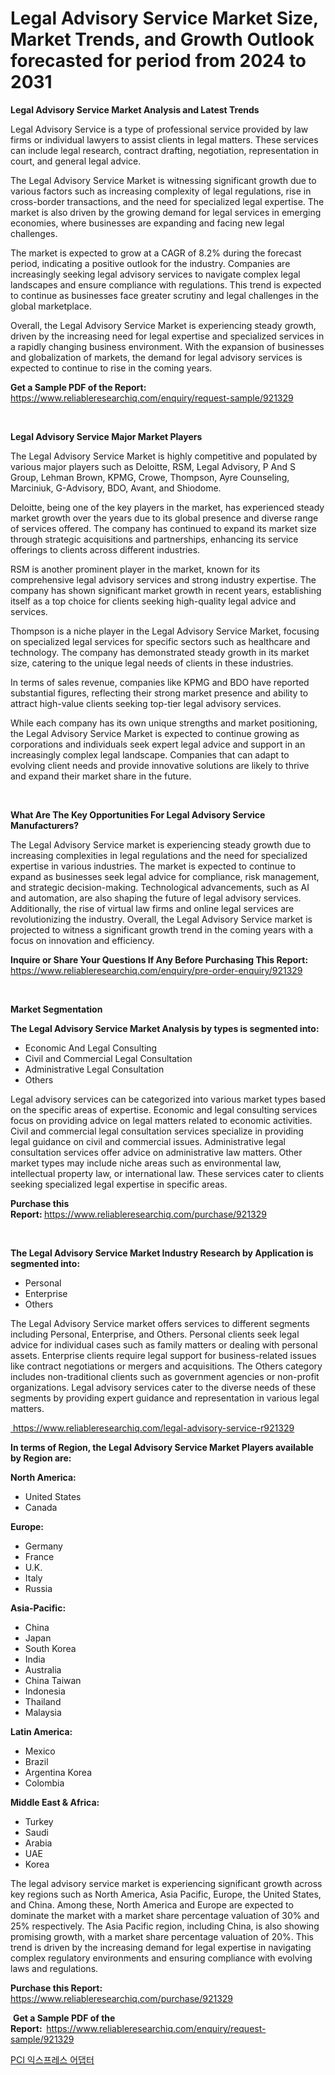 <p><h1>Legal Advisory Service Market Size, Market Trends, and Growth Outlook forecasted for period from 2024 to 2031</h1></p><p><strong>Legal Advisory Service Market Analysis and Latest Trends</strong></p>
<p><p>Legal Advisory Service is a type of professional service provided by law firms or individual lawyers to assist clients in legal matters. These services can include legal research, contract drafting, negotiation, representation in court, and general legal advice.</p><p>The Legal Advisory Service Market is witnessing significant growth due to various factors such as increasing complexity of legal regulations, rise in cross-border transactions, and the need for specialized legal expertise. The market is also driven by the growing demand for legal services in emerging economies, where businesses are expanding and facing new legal challenges.</p><p>The market is expected to grow at a CAGR of 8.2% during the forecast period, indicating a positive outlook for the industry. Companies are increasingly seeking legal advisory services to navigate complex legal landscapes and ensure compliance with regulations. This trend is expected to continue as businesses face greater scrutiny and legal challenges in the global marketplace.</p><p>Overall, the Legal Advisory Service Market is experiencing steady growth, driven by the increasing need for legal expertise and specialized services in a rapidly changing business environment. With the expansion of businesses and globalization of markets, the demand for legal advisory services is expected to continue to rise in the coming years.</p></p>
<p><strong>Get a Sample PDF of the Report:&nbsp;</strong> <a href="https://www.reliableresearchiq.com/enquiry/request-sample/921329">https://www.reliableresearchiq.com/enquiry/request-sample/921329</a></p>
<p>&nbsp;</p>
<p><strong>Legal Advisory Service Major Market Players</strong></p>
<p><p>The Legal Advisory Service Market is highly competitive and populated by various major players such as Deloitte, RSM, Legal Advisory, P And S Group, Lehman Brown, KPMG, Crowe, Thompson, Ayre Counseling, Marciniuk, G-Advisory, BDO, Avant, and Shiodome. </p><p>Deloitte, being one of the key players in the market, has experienced steady market growth over the years due to its global presence and diverse range of services offered. The company has continued to expand its market size through strategic acquisitions and partnerships, enhancing its service offerings to clients across different industries.</p><p>RSM is another prominent player in the market, known for its comprehensive legal advisory services and strong industry expertise. The company has shown significant market growth in recent years, establishing itself as a top choice for clients seeking high-quality legal advice and services.</p><p>Thompson is a niche player in the Legal Advisory Service Market, focusing on specialized legal services for specific sectors such as healthcare and technology. The company has demonstrated steady growth in its market size, catering to the unique legal needs of clients in these industries.</p><p>In terms of sales revenue, companies like KPMG and BDO have reported substantial figures, reflecting their strong market presence and ability to attract high-value clients seeking top-tier legal advisory services.</p><p>While each company has its own unique strengths and market positioning, the Legal Advisory Service Market is expected to continue growing as corporations and individuals seek expert legal advice and support in an increasingly complex legal landscape. Companies that can adapt to evolving client needs and provide innovative solutions are likely to thrive and expand their market share in the future.</p></p>
<p>&nbsp;</p>
<p><strong>What Are The Key Opportunities For Legal Advisory Service Manufacturers?</strong></p>
<p><p>The Legal Advisory Service market is experiencing steady growth due to increasing complexities in legal regulations and the need for specialized expertise in various industries. The market is expected to continue to expand as businesses seek legal advice for compliance, risk management, and strategic decision-making. Technological advancements, such as AI and automation, are also shaping the future of legal advisory services. Additionally, the rise of virtual law firms and online legal services are revolutionizing the industry. Overall, the Legal Advisory Service market is projected to witness a significant growth trend in the coming years with a focus on innovation and efficiency.</p></p>
<p><strong>Inquire or Share Your Questions If Any Before Purchasing This Report:</strong> <a href="https://www.reliableresearchiq.com/enquiry/pre-order-enquiry/921329">https://www.reliableresearchiq.com/enquiry/pre-order-enquiry/921329</a></p>
<p>&nbsp;</p>
<p><strong>Market Segmentation</strong></p>
<p><strong>The Legal Advisory Service Market Analysis by types is segmented into:</strong></p>
<p><ul><li>Economic And Legal Consulting</li><li>Civil and Commercial Legal Consultation</li><li>Administrative Legal Consultation</li><li>Others</li></ul></p>
<p><p>Legal advisory services can be categorized into various market types based on the specific areas of expertise. Economic and legal consulting services focus on providing advice on legal matters related to economic activities. Civil and commercial legal consultation services specialize in providing legal guidance on civil and commercial issues. Administrative legal consultation services offer advice on administrative law matters. Other market types may include niche areas such as environmental law, intellectual property law, or international law. These services cater to clients seeking specialized legal expertise in specific areas.</p></p>
<p><strong>Purchase this Report:&nbsp;</strong><a href="https://www.reliableresearchiq.com/purchase/921329">https://www.reliableresearchiq.com/purchase/921329</a></p>
<p>&nbsp;</p>
<p><strong>The Legal Advisory Service Market Industry Research by Application is segmented into:</strong></p>
<p><ul><li>Personal</li><li>Enterprise</li><li>Others</li></ul></p>
<p><p>The Legal Advisory Service market offers services to different segments including Personal, Enterprise, and Others. Personal clients seek legal advice for individual cases such as family matters or dealing with personal assets. Enterprise clients require legal support for business-related issues like contract negotiations or mergers and acquisitions. The Others category includes non-traditional clients such as government agencies or non-profit organizations. Legal advisory services cater to the diverse needs of these segments by providing expert guidance and representation in various legal matters.</p></p>
<p><a href="https://www.reliableresearchiq.com/legal-advisory-service-r921329">&nbsp;https://www.reliableresearchiq.com/legal-advisory-service-r921329</a></p>
<p><strong>In terms of Region, the Legal Advisory Service Market Players available by Region are:</strong></p>
<p>
    <p> <strong> North America: </strong>
        <ul>
            <li>United States</li>
            <li>Canada</li>
        </ul>
        </p> 
    <p> <strong> Europe: </strong>
        <ul>
            <li>Germany</li>
            <li>France</li>
            <li>U.K.</li>
            <li>Italy</li>
            <li>Russia</li>
        </ul>
        </p> 
    <p> <strong> Asia-Pacific: </strong>
        <ul>
            <li>China</li>
            <li>Japan</li>
            <li>South Korea</li>
            <li>India</li>
            <li>Australia</li>
            <li>China Taiwan</li>
            <li>Indonesia</li>
            <li>Thailand</li>
            <li>Malaysia</li>
        </ul>
        </p> 
    <p> <strong> Latin America: </strong>
        <ul>
            <li>Mexico</li>
            <li>Brazil</li>
            <li>Argentina Korea</li>
            <li>Colombia</li>
        </ul>
        </p> 
    <p> <strong> Middle East & Africa: </strong>
        <ul>
            <li>Turkey</li>
            <li>Saudi</li>
            <li>Arabia</li>
            <li>UAE</li>
            <li>Korea</li>
        </ul>
    </p>
    </p>
<p><p>The legal advisory service market is experiencing significant growth across key regions such as North America, Asia Pacific, Europe, the United States, and China. Among these, North America and Europe are expected to dominate the market with a market share percentage valuation of 30% and 25% respectively. The Asia Pacific region, including China, is also showing promising growth, with a market share percentage valuation of 20%. This trend is driven by the increasing demand for legal expertise in navigating complex regulatory environments and ensuring compliance with evolving laws and regulations.</p></p>
<p><strong>Purchase this Report: </strong><a href="https://www.reliableresearchiq.com/purchase/921329">https://www.reliableresearchiq.com/purchase/921329</a></p>
<p>&nbsp;<strong>Get a Sample PDF of the Report:&nbsp;&nbsp;</strong><a href="https://www.reliableresearchiq.com/enquiry/request-sample/921329">https://www.reliableresearchiq.com/enquiry/request-sample/921329</a></p>
<p><strong></strong></p>
<p><p><a href="https://github.com/vdhdwjyp90142/Market-Research-Report-List-3/blob/main/464924077903.md">PCI 익스프레스 어댑터</a></p></p>